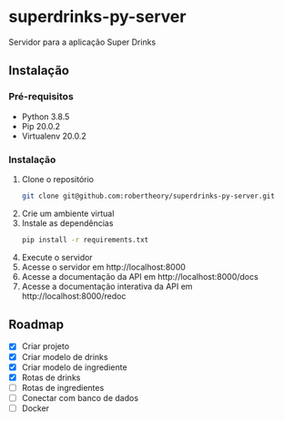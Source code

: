 # superdrinks-py-server

Servidor para a aplicação Super Drinks

## Instalação

### Pré-requisitos

- Python 3.8.5
- Pip 20.0.2
- Virtualenv 20.0.2

### Instalação

1. Clone o repositório
   ```sh
   git clone git@github.com:robertheory/superdrinks-py-server.git
   ```
2. Crie um ambiente virtual
3. Instale as dependências
   ```sh
   pip install -r requirements.txt
   ```
4. Execute o servidor
5. Acesse o servidor em http://localhost:8000
6. Acesse a documentação da API em http://localhost:8000/docs
7. Acesse a documentação interativa da API em http://localhost:8000/redoc

## Roadmap

- [x] Criar projeto
- [x] Criar modelo de drinks
- [x] Criar modelo de ingrediente
- [x] Rotas de drinks
- [ ] Rotas de ingredientes
- [ ] Conectar com banco de dados
- [ ] Docker
